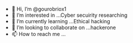 - 👋 Hi, I’m @gourobriox1
- 👀 I’m interested in ...Cyber secuirity researching
- 🌱 I’m currently learning ...Ethical hacking
- 💞️ I’m looking to collaborate on ...hackerone
- 📫 How to reach me ...

<!---
gourobriox1/gourobriox1 is a ✨ special ✨ repository because its `README.md` (this file) appears on your GitHub profile.
You can click the Preview link to take a look at your changes.
--->
